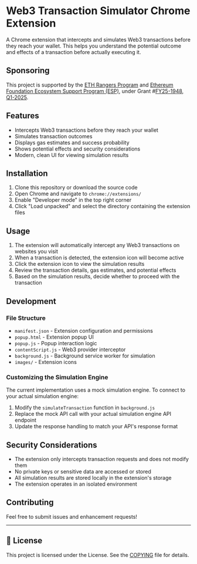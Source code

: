 # Web3 Transaction Simulator Chrome Extension

A Chrome extension that intercepts and simulates Web3 transactions before they reach your wallet. This helps you understand the potential outcome and effects of a transaction before actually executing it.

## Sponsoring 

This project is supported by the [ETH Rangers Program](https://blog.ethereum.org/2024/12/02/ethrangers-public-goods) and [Ethereum Foundation Ecosystem Support Program (ESP)](https://esp.ethereum.foundation), under Grant #[FY25-1948, Q1-2025](https://blog.ethereum.org/2025/05/08/allocation-q1-25).


## Features

- Intercepts Web3 transactions before they reach your wallet
- Simulates transaction outcomes
- Displays gas estimates and success probability
- Shows potential effects and security considerations
- Modern, clean UI for viewing simulation results

## Installation

1. Clone this repository or download the source code
2. Open Chrome and navigate to `chrome://extensions/`
3. Enable "Developer mode" in the top right corner
4. Click "Load unpacked" and select the directory containing the extension files

## Usage

1. The extension will automatically intercept any Web3 transactions on websites you visit
2. When a transaction is detected, the extension icon will become active
3. Click the extension icon to view the simulation results
4. Review the transaction details, gas estimates, and potential effects
5. Based on the simulation results, decide whether to proceed with the transaction

## Development

### File Structure

- `manifest.json` - Extension configuration and permissions
- `popup.html` - Extension popup UI
- `popup.js` - Popup interaction logic
- `contentScript.js` - Web3 provider interceptor
- `background.js` - Background service worker for simulation
- `images/` - Extension icons

### Customizing the Simulation Engine

The current implementation uses a mock simulation engine. To connect to your actual simulation engine:

1. Modify the `simulateTransaction` function in `background.js`
2. Replace the mock API call with your actual simulation engine API endpoint
3. Update the response handling to match your API's response format

## Security Considerations

- The extension only intercepts transaction requests and does not modify them
- No private keys or sensitive data are accessed or stored
- All simulation results are stored locally in the extension's storage
- The extension operates in an isolated environment

## Contributing

Feel free to submit issues and enhancement requests! 


---

## 📄 License
This project is licensed under the  License. See the [COPYING](COPYING) file for details.
